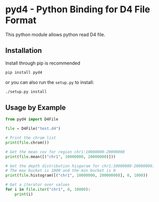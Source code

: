 # pyd4 - Python Binding for D4 File Format

This python module allows python read D4 file.

## Installation

Install through pip is recommended

```bash
pip install pyd4
```

or you can also run the `setup.py` to install:

```bash
./setup.py install
```


## Usage by Example

```python
from pyd4 import D4File

file = D4File("test.d4")

# Print the chrom list
print(file.chrom())

# Get the mean cov for region chr1:10000000-20000000
print(file.mean([("chr1", 10000000, 20000000)]))

# Get the depth distribution hisgoram for chr1:10000000-20000000. 
# The max bucket is 1000 and the min bucket is 0
print(file.histogram([("chr1", 10000000, 20000000)], 0, 1000))

# Get a iterator over values
for i in file.iter("chr1", 0, 10000):
	print(i)
```
